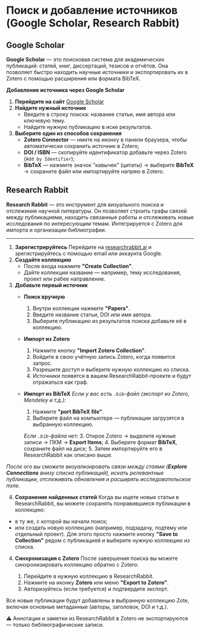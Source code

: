 # Поиск и добавление источников (Google Scholar, Research Rabbit)

## Google Scholar

**Google Scholar** — это поисковая система для академических публикаций: статей, книг, диссертаций, тезисов и отчётов. Она позволяет быстро находить научные источники и экспортировать их в Zotero с помощью расширения или формата BibTeX.

**Добавление источника через Google Scholar**

1. **Перейдите на сайт** [Google Scholar](https://scholar.google.com)
2. **Найдите нужный источник**
	* Введите в строку поиска: название статьи, имя автора или ключевую тему.
	* Найдите нужную публикацию в иске результатов.
3. **Выберите один из способов сохранения**
	* **Zotero Connector** — нмите на иконку в панели браузера, чтобы автоматически сохранить источник в Zotero;
	* **DOI / ISBN** — скопируйте идентификатор добавьте через Zotero (`Add by Identifier`);
	* **BibTeX** — нажмите значок "кавычек" (цитаты) → выберите **BibTeX** → сохраните файл или импортируйте напряю в Zotero.

## Research Rabbit

**Research Rabbit** — это инструмент для визуального поиска и отслежиния научной литературы. Он позволяет строить графы связей между публикациями, находить связанные работы и отслеживать новые исследования по интересующим темам. Интегрируется с Zotero для импорта и организации библиографии.

---

1. **Зарегистрируйтесь**
	Перейдите на [researchrabbit.ai](https://www.researchrabbit.ai/) и зрегистрируйтесь с помощью email или аккаунта Google.
2. **Создайте коллекцию**
	- После входа нажмите **"Create Collection"**.
	- Дайте коллекции название — например, тему исследования, проект или рабее направление.
3. **Добавьте первый источник**
	* **Поиск вручную**
		1. Внутри коллекции нажмите **"Papers"**.
		2. Введите название cтатьи, DOI или имя автора.
		3. Выберите публикацию из результатов поиска добавьте её в коллекцию.
	* **Импорт из Zotero**
		1. Нажмите кнопку **"Import Zotero Collection"**.
		2. Войдите в свою учётную запись Zotero, когда появится запрос.
		3. Разрешите доступ и выберите нужную коллекцию из списка.
		4. Источники появятся в вашем ResearchRabbit-проекте и будут отражаться как граф.
	* **Импорт из BibTeX**
		*Если у вас есть `.bib`\-файл (экспорт из Zotero, Mendeley и т.д.):*
		1. Нажмите **"port BibTeX file"**.
		2. Выберите файл на компьютере — публикации загрузятся в выбранную коллекцию.

		*Если `.bib`\-файла нет:*
		3. Открое Zotero → выделите нужные записи → ПКМ → **Export Items**;
		4. Выберите формат **BibTeX**, сохраните файл на диск;
		5. Затем импортируйте его в ResearchRabbit как описано выше.

*После ого вы сможете визуализировать связи между стаями (**Explore Connections** внизу списка публикаций), искать релевантные публикации, отслеживать обновления и расширять исследовательское поле.*

4. **Сохранение найденных статей**
Когда вы ищете новые статьи в ResearchRabbit, вы можете сохранять понравившиеся публикации в коллекцию:
* в ту же, с которой вы начали поиск;
* или создать новую коллекцию (например, подзадачу, подтему или отдельный проект). Для этого просто нажмите кнопку **"Save to Collection"** рядом с публикацией и выберите нужную коллекцию из списка.

4. **Синхронизация с Zotero**
После завершения поиска вы можете синхронизировать коллекцию обратно с Zotero:

	1. Перейдите в нужную коллекцию в ResearchRabbit.
	2. Нажмите на иконку **Zotero** или меню **"Export to Zotero"**.
	3. Авторизуйтесь (если требуется) и подтвердите экспорт.

Все новые публикации будут добавлены в выбранную коллекцию Zote, включая основные метаданные (авторы, заголовок, DOI и т.д.).

⚠️ Аннотации и заметки из ResearchRabbit в Zotero не экспортируются — только библиографические записи.